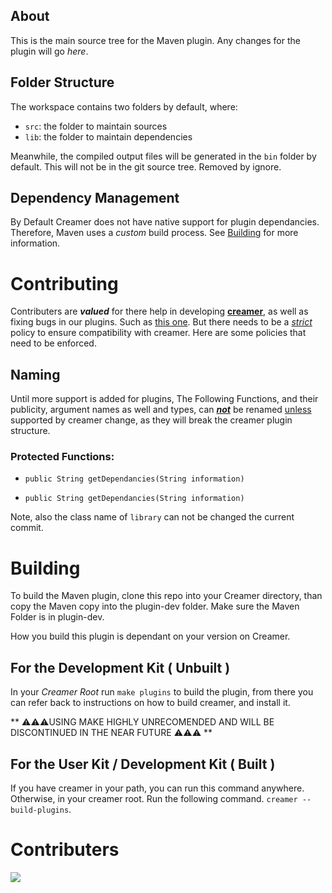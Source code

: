 ## About
This is the main source tree for the Maven plugin. Any changes for the plugin will go *here*.

## Folder Structure

The workspace contains two folders by default, where:

- `src`: the folder to maintain sources
- `lib`: the folder to maintain dependencies

Meanwhile, the compiled output files will be generated in the `bin` folder by default. This will not be in the git source tree. Removed by ignore.

## Dependency Management

By Default Creamer does not have native support for plugin dependancies. Therefore, Maven uses a *custom* build process. See <a href="#building">Building</a> for more information.

# Contributing

Contributers are ***valued*** for there help in developing <a href="https://github.com/Leviathenn/creamer">**creamer**</a>, as well as fixing bugs in our plugins. Such as <u>this one</u>. But there needs to be a <u><i>strict</i></u> policy to ensure compatibility with creamer. Here are some policies that need to be enforced.

## Naming

Until more support is added for plugins, The Following Functions, and their publicity, argument names as well and types, can <u><b>*not*</b></u> be renamed <u>unless</u> supported by creamer change, as they will break the creamer plugin structure.

### Protected Functions: 

*   ```
    public String getDependancies(String information) 
    ```
*   ```
    public String getDependancies(String information) 
    ```
Note, also the class name of ```library``` can not be changed the current commit. 

# Building

To build the Maven plugin, clone this repo into your Creamer directory, than copy the Maven copy into the plugin-dev folder. Make sure the Maven Folder is in plugin-dev.

How you build this plugin is dependant on your version on Creamer.

## For the Development Kit ( Unbuilt )

In your *Creamer Root* run ```make plugins``` to build the plugin, from there you can refer back to instructions on how to build creamer, and install it.

** ⚠️⚠️⚠️USING MAKE HIGHLY UNRECOMENDED AND WILL BE DISCONTINUED IN THE NEAR FUTURE ⚠️⚠️⚠️ **

## For the User Kit / Development Kit ( Built )

If you have creamer in your path, you can run this command anywhere. Otherwise, in your creamer root. Run the following command. ```creamer --build-plugins```.



# Contributers

<a href="https://github.com/leviathenn/Maven/graphs/contributors">
  <img src="https://contrib.rocks/image?repo=leviathenn/Maven" />
</a>

